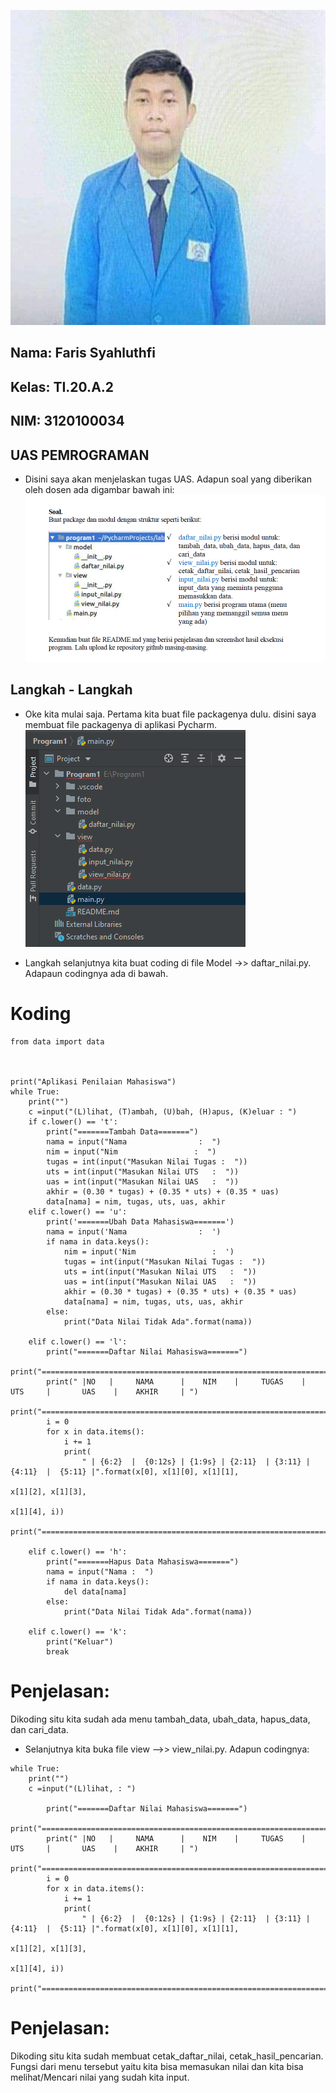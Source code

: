 ![Faris](foto/Faris.png)

## Nama: Faris Syahluthfi
## Kelas: TI.20.A.2
## NIM: 3120100034

## UAS PEMROGRAMAN  <br>

* Disini saya akan menjelaskan tugas UAS. Adapun soal yang diberikan oleh dosen ada digambar bawah ini: <br>
![Soal UAS PEMROGRAMAN](foto/SoalUAS.png) <br>

## Langkah - Langkah

* Oke kita mulai saja. Pertama kita buat file packagenya dulu. disini saya membuat file packagenya di aplikasi Pycharm. <br>
![Package](foto/Package.png) <br>

* Langkah selanjutnya kita buat coding di file Model ->> daftar_nilai.py. Adapaun codingnya ada di bawah. <br>
# Koding
```
from data import data



print("Aplikasi Penilaian Mahasiswa")
while True:
    print("")
    c =input("(L)lihat, (T)ambah, (U)bah, (H)apus, (K)eluar : ")
    if c.lower() == 't':
        print("=======Tambah Data=======")
        nama = input("Nama                :  ")
        nim = input("Nim                 :  ")
        tugas = int(input("Masukan Nilai Tugas :  "))
        uts = int(input("Masukan Nilai UTS   :  "))
        uas = int(input("Masukan Nilai UAS   :  "))
        akhir = (0.30 * tugas) + (0.35 * uts) + (0.35 * uas)
        data[nama] = nim, tugas, uts, uas, akhir
    elif c.lower() == 'u':
        print('=======Ubah Data Mahasiswa=======')
        nama = input('Nama                :  ')
        if nama in data.keys():
            nim = input('Nim                 :  ')
            tugas = int(input("Masukan Nilai Tugas :  "))
            uts = int(input("Masukan Nilai UTS   :  "))
            uas = int(input("Masukan Nilai UAS   :  "))
            akhir = (0.30 * tugas) + (0.35 * uts) + (0.35 * uas)
            data[nama] = nim, tugas, uts, uas, akhir
        else:
            print("Data Nilai Tidak Ada".format(nama))

    elif c.lower() == 'l':
        print("=======Daftar Nilai Mahasiswa=======")
        print("================================================================================================")
        print(" |NO   |     NAMA      |    NIM    |     TUGAS    |     UTS     |       UAS    |    AKHIR     | ")
        print("================================================================================================")
        i = 0
        for x in data.items():
            i += 1
            print(
                " | {6:2}  |  {0:12s} | {1:9s} | {2:11}  | {3:11} | {4:11}  |  {5:11} |".format(x[0], x[1][0], x[1][1],
                                                                                                x[1][2], x[1][3],
                                                                                                x[1][4], i))
            print("============================================================================================")

    elif c.lower() == 'h':
        print("=======Hapus Data Mahasiswa=======")
        nama = input("Nama :  ")
        if nama in data.keys():
            del data[nama]
        else:
            print("Data Nilai Tidak Ada".format(nama))

    elif c.lower() == 'k':
        print("Keluar")
        break

```
# Penjelasan:
Dikoding situ kita sudah ada menu tambah_data, ubah_data, hapus_data, dan
cari_data. <br>

* Selanjutnya kita buka file view -->> view_nilai.py. Adapun codingnya: <br>
```
while True:
    print("")
    c =input("(L)lihat, : ")

        print("=======Daftar Nilai Mahasiswa=======")
        print("================================================================================================")
        print(" |NO   |     NAMA      |    NIM    |     TUGAS    |     UTS     |       UAS    |    AKHIR     | ")
        print("================================================================================================")
        i = 0
        for x in data.items():
            i += 1
            print(
                " | {6:2}  |  {0:12s} | {1:9s} | {2:11}  | {3:11} | {4:11}  |  {5:11} |".format(x[0], x[1][0], x[1][1],
                                                                                                x[1][2], x[1][3],
                                                                                                x[1][4], i))
            print("============================================================================================")

```

# Penjelasan:
Dikoding situ kita sudah membuat cetak_daftar_nilai, cetak_hasil_pencarian. Fungsi dari menu tersebut yaitu kita bisa memasukan nilai dan kita bisa melihat/Mencari nilai yang sudah kita input. <br>